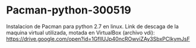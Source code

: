 # Pacman-python-300519
Instalacion de Pacman para python 2.7 en linux.
Link de descaga de la maquina virtual utilizada, motada en VirtualBox (archivo vdi):
https://drive.google.com/open?id=1GfllUJp40ncROwviZAy3SbxPCIkymJsF
